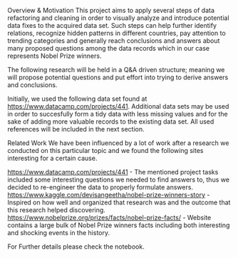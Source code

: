 Overview & Motivation
This project aims to apply several steps of data refactoring and cleaning in order to visually analyze and introduce potential data fixes to the acquired data set. Such steps can help further identify relations, recognize hidden patterns in different countries, pay attention to trending categories and generally reach conclusions and answers about many proposed questions among the data records which in our case represents Nobel Prize winners.

The following research will be held in a Q&A driven structure; meaning we will propose potential questions and put effort into trying to derive answers and conclusions.

Initially, we used the following data set found at https://www.datacamp.com/projects/441. Additional data sets may be used in order to succesfully form a tidy data with less missing values and for the sake of adding more valuable records to the existing data set. All used references will be included in the next section.

Related Work
We have been influenced by a lot of work after a research we conducted on this particular topic and we found the following sites interesting for a certain cause.

https://www.datacamp.com/projects/441 - The mentioned project tasks included some interesting questions we needed to find answers to, thus we decided to re-engineer the data to properly formulate answers.
https://www.kaggle.com/devisangeetha/nobel-prize-winners-story - Inspired on how well and organized that research was and the outcome that this research helped discovering.
https://www.nobelprize.org/prizes/facts/nobel-prize-facts/ - Website contains a large bulk of Nobel Prize winners facts including both interesting and shocking events in the history.


For Further details please check the notebook.
